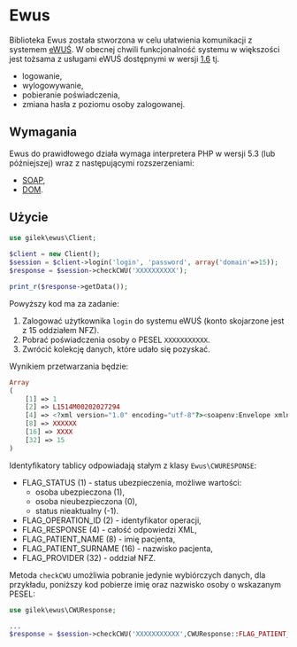 Ewus
====
Biblioteka Ewus została stworzona w celu ułatwienia komunikacji z systemem [eWUŚ](https://ewus.nfz.gov.pl/ap-ewus/).
W obecnej chwili funkcjonalność systemu w większości jest tożsama z usługami eWUŚ dostępnymi w wersji [1.6](http://www.nfz.gov.pl/new/index.php?katnr=9&dzialnr=3&artnr=5844) tj.
- logowanie,
- wylogowywanie,
- pobieranie poświadczenia,
- zmiana hasła z poziomu osoby zalogowanej.

Wymagania
---------
Ewus do prawidłowego działa wymaga interpretera PHP w wersji 5.3 (lub późniejszej) wraz z następującymi rozszerzeniami:
- [SOAP](http://www.php.net/manual/en/book.soap.php),
- [DOM](http://pl1.php.net/manual/en/book.dom.php).

Użycie
------
```php
use gilek\ewus\Client;
    
$client = new Client();
$session = $client->login('login', 'password', array('domain'=>15));
$response = $session->checkCWU('XXXXXXXXXX');

print_r($response->getData());
```

Powyższy kod ma za zadanie:

1.  Zalogować użytkownika `login` do systemu eWUŚ (konto skojarzone jest z 15 oddziałem NFZ).
2.  Pobrać poświadczenia osoby o PESEL `XXXXXXXXXXX`.
3.  Zwrócić kolekcję danych, które udało się pozyskać.

Wynikiem przetwarzania będzie:
```php
Array
(
    [1] => 1
    [2] => L1514M00202027294	
    [4] => <?xml version="1.0" encoding="utf-8"?><soapenv:Envelope xmlns:soapenv="http://schemas.xmlsoap.org/soap/envelope/">...</soapenv:Envelope>
    [8] => XXXXXX
    [16] => XXXX
	[32] => 15	
)
```

Identyfikatory tablicy odpowiadają stałym z klasy `Ewus\CWURESPONSE`:
- FLAG_STATUS (1) - status ubezpieczenia, możliwe wartości: 
  + osoba ubezpieczona (1),
  + osoba nieubezpieczona (0),
  + status nieaktualny (-1).
- FLAG_OPERATION_ID (2) - identyfikator operacji,
- FLAG_RESPONSE (4) - całość odpowiedzi XML,
- FLAG_PATIENT_NAME (8) - imię pacjenta,
- FLAG_PATIENT_SURNAME (16) - nazwisko pacjenta,
- FLAG_PROVIDER (32) - oddział NFZ.
    
Metoda `checkCWU` umożliwia pobranie jedynie wybiórczych danych, dla przykładu, poniższy kod pobierze imię oraz nazwisko osoby o wskazanym PESEL:

```php
use gilek\ewus\CWUResponse;

...
$response = $session->checkCWU('XXXXXXXXXXX',CWUResponse::FLAG_PATIENT_NAME | CWUResponse::FLAG_PATIENT_SURNAME);
```	
